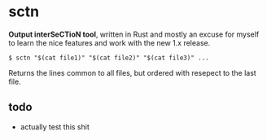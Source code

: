 # sctn

**Output interSeCTioN tool**, written in Rust and mostly
an excuse for myself to learn the nice features and work
with the new 1.x release.

```shell
$ sctn "$(cat file1)" "$(cat file2)" "$(cat file3)" ...
```

Returns the lines common to all files, but ordered
with resepect to the last file.

## todo

 - actually test this shit
